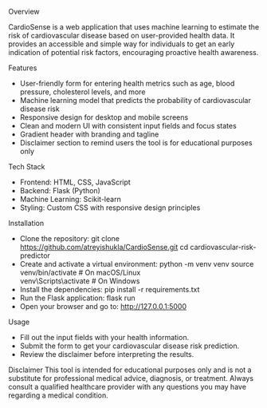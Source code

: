Overview

CardioSense is a web application that uses machine learning to estimate the risk of cardiovascular disease based on user-provided health data. It provides an accessible and simple way for individuals to get an early indication of potential risk factors, encouraging proactive health awareness.

Features
 - User-friendly form for entering health metrics such as age, blood pressure, cholesterol levels, and more
 - Machine learning model that predicts the probability of cardiovascular disease risk
 - Responsive design for desktop and mobile screens
 - Clean and modern UI with consistent input fields and focus states
 - Gradient header with branding and tagline
 - Disclaimer section to remind users the tool is for educational purposes only


Tech Stack
 - Frontend: HTML, CSS, JavaScript
 - Backend: Flask (Python)
 - Machine Learning: Scikit-learn
 - Styling: Custom CSS with responsive design principles


Installation
 - Clone the repository:
    git clone https://github.com/atreyishukla/CardioSense.git
    cd cardiovascular-risk-predictor
 - Create and activate a virtual environment:
    python -m venv venv
    source venv/bin/activate   # On macOS/Linux  
    venv\Scripts\activate      # On Windows  
 - Install the dependencies:
    pip install -r requirements.txt
 - Run the Flask application:
    flask run
 - Open your browser and go to:
    http://127.0.0.1:5000


Usage
 - Fill out the input fields with your health information.
 - Submit the form to get your cardiovascular disease risk prediction.
 - Review the disclaimer before interpreting the results.


Disclaimer
This tool is intended for educational purposes only and is not a substitute for professional medical advice, diagnosis, or treatment. Always consult a qualified healthcare provider with any questions you may have regarding a medical condition.
